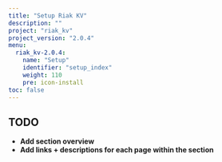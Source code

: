 ```yaml
---
title: "Setup Riak KV"
description: ""
project: "riak_kv"
project_version: "2.0.4"
menu:
  riak_kv-2.0.4:
    name: "Setup"
    identifier: "setup_index"
    weight: 110
    pre: icon-install
toc: false
---
```


## TODO

- **Add section overview**
- **Add links + descriptions for each page within the section**
